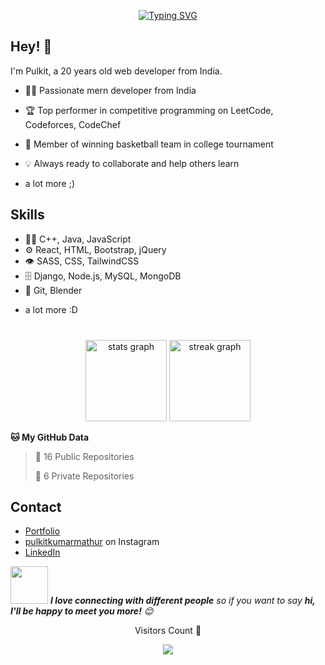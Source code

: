 <p align="center">
  <a href="https://git.io/typing-svg"><img src="https://readme-typing-svg.demolab.com?font=Gabarito&size=28&duration=4000&pause=1000&color=00B119&center=true&vCenter=true&random=true&width=435&lines=Specialist+on+CodeForces;4+starred+on+CodeChef;Knight+on+Leetcode;MERN+Developer;NoCodeAI+geek" alt="Typing SVG" /></a>
</p>
	
## Hey! 👋
I'm Pulkit, a 20 years old web developer from India.

- 👨‍💻 Passionate mern developer from India

- 🏆 Top performer in competitive programming on LeetCode, Codeforces, CodeChef

- 🏀 Member of winning basketball team in college tournament

- 💡 Always ready to collaborate and help others learn

+ a lot more ;)

## Skills
- 👨‍💻 C++, Java, JavaScript
- ⚙️ React, HTML, Bootstrap, jQuery
- 👁️ SASS, CSS, TailwindCSS
- 🗄️ Django, Node.js, MySQL, MongoDB
- 🔧 Git, Blender
+ a lot more :D


###

<br clear="both">

<div align="center">
  <img src="https://github-readme-stats.vercel.app/api?username=Pulkit1822&hide_title=false&hide_rank=true&show_icons=true&include_all_commits=true&count_private=true&disable_animations=false&theme=github_dark&locale=en&hide_border=false" height="130" alt="stats graph"  />
  <img src="https://streak-stats.demolab.com?user=Pulkit1822&locale=en&mode=weekly&theme=github_dark&hide_border=false&border_radius=5" height="130" alt="streak graph"  />
</div>

  **🐱 My GitHub Data**

 > 
> 📜 16 Public Repositories 
 > 
> 🔑 6 Private Repositories 



###

## Contact
- [Portfolio](https://pulkitmathur.me)
- [pulkitkumarmathur](https://www.instagram.com/pulkitkumarmathur/) on Instagram
- [LinkedIn](https://www.linkedin.com/in/pulkitkmathur/)

<img src="https://media.giphy.com/media/LnQjpWaON8nhr21vNW/giphy.gif" width="60"> <em><b>I love connecting with different people</b> so if you want to say <b>hi, I'll be happy to meet you more!</b> 😊</em>


<div align="center">
	<p>Visitors Count 🥽</p>
	<img src="https://profile-counter.glitch.me/Pulkit1822/count.svg?" />
</div>
